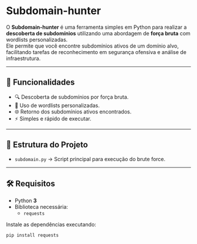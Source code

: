 # Subdomain-hunter

O **Subdomain-hunter** é uma ferramenta simples em Python para realizar a **descoberta de subdomínios** utilizando uma abordagem de **força bruta** com wordlists personalizadas.  
Ele permite que você encontre subdomínios ativos de um domínio alvo, facilitando tarefas de reconhecimento em segurança ofensiva e análise de infraestrutura.

---

## 🚀 Funcionalidades

- 🔍 Descoberta de subdomínios por força bruta.  
- 📂 Uso de wordlists personalizadas.  
- 🌐 Retorno dos subdomínios ativos encontrados.  
- ⚡ Simples e rápido de executar.  

---

## 📂 Estrutura do Projeto

- `subdomain.py` → Script principal para execução do brute force.  

---

## 🛠️ Requisitos

- Python **3**  
- Biblioteca necessária:  
  - `requests`  

Instale as dependências executando:

```bash
pip install requests
